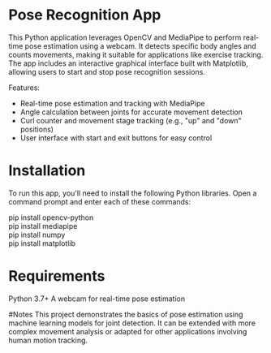 
# Pose Recognition App
This Python application leverages OpenCV and MediaPipe to perform real-time pose estimation using a webcam. It detects specific body angles and counts movements, making it suitable for applications like exercise tracking. The app includes an interactive graphical interface built with Matplotlib, allowing users to start and stop pose recognition sessions.

Features: 
* Real-time pose estimation and tracking with MediaPipe
* Angle calculation between joints for accurate movement detection
* Curl counter and movement stage tracking (e.g., "up" and "down" positions)
* User interface with start and exit buttons for easy control

# Installation
To run this app, you'll need to install the following Python libraries. Open a command prompt and enter each of these commands:

pip install opencv-python  
pip install mediapipe  
pip install numpy  
pip install matplotlib  



# Requirements
Python 3.7+
A webcam for real-time pose estimation

#Notes
This project demonstrates the basics of pose estimation using machine learning models for joint detection.   It can be extended with more complex movement analysis or adapted for other applications involving human motion tracking.  
